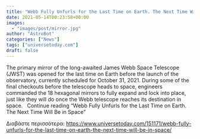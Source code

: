 ```yaml
---
title: "Webb Fully Unfurls for the Last Time on Earth. The Next Time Will Be in Space"
date: 2021-05-14T00:23:58+00:00
images:
  - "images/post/mirror.jpg"
author: "AstroBot"
categories: ["News"]
tags: ["universetoday.com"]
draft: false
---
```


The primary mirror of the long-awaited James Webb Space Telescope (JWST) was opened for the last time on Earth before the launch of the observatory, currently scheduled for October 31, 2021. During some of the final checkouts before the telescope heads to space, engineers commanded the 18 hexagonal mirrors to fully expand and lock into place, just like they will do once the Webb telescope reaches its destination in space.   Continue reading “Webb Fully Unfurls for the Last Time on Earth. The Next Time Will Be in Space” 

Διαβάστε περισσότερα: https://www.universetoday.com/151171/webb-fully-unfurls-for-the-last-time-on-earth-the-next-time-will-be-in-space/
